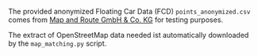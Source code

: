 The provided anonymized Floating Car Data (FCD) `points_anonymized.csv`
comes from [Map and Route GmbH & Co. KG](https://www.mapandroute.de/) for testing purposes.

The extract of OpenStreetMap data needed ist automatically downloaded by the `map_matching.py` script.
